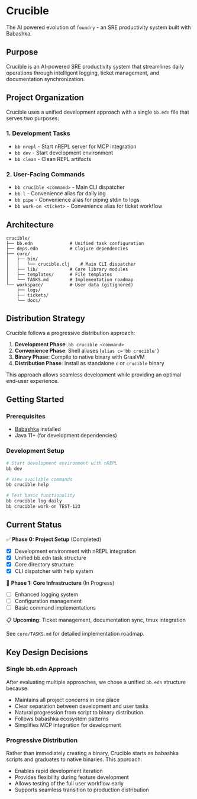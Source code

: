 # Crucible

The AI powered evolution of `foundry` - an SRE productivity system built with Babashka.

## Purpose

Crucible is an AI-powered SRE productivity system that streamlines daily operations through intelligent logging, ticket management, and documentation synchronization.

## Project Organization

Crucible uses a unified development approach with a single `bb.edn` file that serves two purposes:

### 1. Development Tasks
- `bb nrepl` - Start nREPL server for MCP integration
- `bb dev` - Start development environment  
- `bb clean` - Clean REPL artifacts

### 2. User-Facing Commands
- `bb crucible <command>` - Main CLI dispatcher
- `bb l` - Convenience alias for daily log
- `bb pipe` - Convenience alias for piping stdin to logs
- `bb work-on <ticket>` - Convenience alias for ticket workflow

## Architecture

```
crucible/
├── bb.edn              # Unified task configuration
├── deps.edn            # Clojure dependencies
├── core/
│   ├── bin/
│   │   └── crucible.clj    # Main CLI dispatcher
│   ├── lib/            # Core library modules
│   ├── templates/      # File templates
│   └── TASKS.md        # Implementation roadmap
└── workspace/          # User data (gitignored)
    ├── logs/
    ├── tickets/
    └── docs/
```

## Distribution Strategy

Crucible follows a progressive distribution approach:

1. **Development Phase**: `bb crucible <command>`
2. **Convenience Phase**: Shell aliases (`alias c='bb crucible'`)
3. **Binary Phase**: Compile to native binary with GraalVM
4. **Distribution Phase**: Install as standalone `c` or `crucible` binary

This approach allows seamless development while providing an optimal end-user experience.

## Getting Started

### Prerequisites
- [Babashka](https://github.com/babashka/babashka) installed
- Java 11+ (for development dependencies)

### Development Setup
```bash
# Start development environment with nREPL
bb dev

# View available commands
bb crucible help

# Test basic functionality
bb crucible log daily
bb crucible work-on TEST-123
```

## Current Status

✅ **Phase 0: Project Setup** (Completed)
- [x] Development environment with nREPL integration
- [x] Unified bb.edn task structure
- [x] Core directory structure
- [x] CLI dispatcher with help system

🚧 **Phase 1: Core Infrastructure** (In Progress)
- [ ] Enhanced logging system
- [ ] Configuration management
- [ ] Basic command implementations

📋 **Upcoming**: Ticket management, documentation sync, tmux integration

See `core/TASKS.md` for detailed implementation roadmap.

## Key Design Decisions

### Single bb.edn Approach
After evaluating multiple approaches, we chose a unified `bb.edn` structure because:
- Maintains all project concerns in one place
- Clear separation between development and user tasks
- Natural progression from script to binary distribution
- Follows babashka ecosystem patterns
- Simplifies MCP integration for development

### Progressive Distribution
Rather than immediately creating a binary, Crucible starts as babashka scripts and graduates to native binaries. This approach:
- Enables rapid development iteration
- Provides flexibility during feature development
- Allows testing of the full user workflow early
- Supports seamless transition to production distribution
